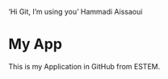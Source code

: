 ‘Hi Git, I’m using you’
Hammadi
Aissaoui
<h1>My App </h1>
This is my Application in GitHub from ESTEM.